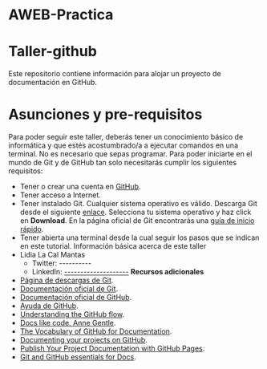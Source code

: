 # AWEB-Practica
# Taller-github
Este repositorio contiene información para alojar un proyecto de documentación en GitHub.
# Asunciones y pre-requisitos
Para poder seguir este taller, deberás tener un conocimiento básico de informática y que estés acostumbrado/a a ejecutar comandos en
una terminal. No es necesario que sepas programar. Para poder iniciarte en el mundo de Git y de GitHub tan solo necesitarás cumplir los
siguientes requisitos:
- Tener o crear una cuenta en [GitHub](https://github.com/join).
- Tener acceso a Internet.
- Tener instalado Git. Cualquier sistema operativo es válido. Descarga Git desde el siguiente [enlace](https://git-scm.com/downloads). Selecciona tu sistema
operativo y haz click en **Download**. En la página oficial de Git encontrarás una [guía de inicio rápido](https://git-scm.com/docs).
- Tener abierta una terminal desde la cual seguir los pasos que se indican en este tutorial.
Información básica acerca de este taller
- Lidia La Cal Mantas
    - Twitter: ----------
    - LinkedIn: [--------------------](https://)
**Recursos adicionales**
- [Página de descargas de Git](https://git-scm.com/downloads).
- [Documentación oficial de Git](https://git-scm.com/docs).
- [Documentación oficial de GitHub](https://guides.github.com/).
- [Ayuda de GitHub](https://help.github.com/).
- [Understanding the GitHub flow](https://guides.github.com/introduction/flow/).
- [Docs like code, Anne Gentle](https://www.docslikecode.com/book/).
- [The Vocabulary of GitHub for Documentation](https://www.docslikecode.com/articles/github-for-docs/).
- [Documenting your projects on GitHub](https://guides.github.com/features/wikis/).
- [Publish Your Project Documentation with GitHub Pages](https://github.blog/2016-08-22-publish-your-project-documentation-with-github-pages/).
- [Git and GitHub essentials for Docs](https://docs.microsoft.com/en-us/contribute/git-github-fundamentals).
